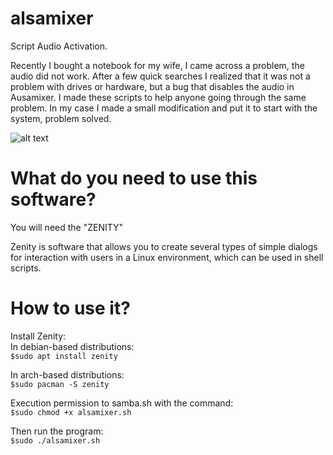 # alsamixer
Script Audio Activation.

Recently I bought a notebook for my wife, I came across a problem, the audio did not work. After a few quick searches I realized that it was not a problem with drives or hardware, but a bug that disables the audio in Ausamixer. I made these scripts to help anyone going through the same problem. In my case I made a small modification and put it to start with the system, problem solved.

![alt text](https://github.com/lkaranl/Scripts/raw/master/Youtube/QR-alsamixer.png)

# What do you need to use this software?
You will need the "ZENITY"

Zenity is software that allows you to create several types of simple dialogs for interaction with users in a Linux environment, which can be used in shell scripts.

# How to use it?
Install Zenity:<br/>
In debian-based distributions:<br/>
`$sudo apt install zenity`<br/>

In arch-based distributions:<br/>
`$sudo pacman -S zenity`<br/>

Execution permission to samba.sh with the command:<br/>
`$sudo chmod +x alsamixer.sh`<br/>

Then run the program:<br/>
`$sudo ./alsamixer.sh`